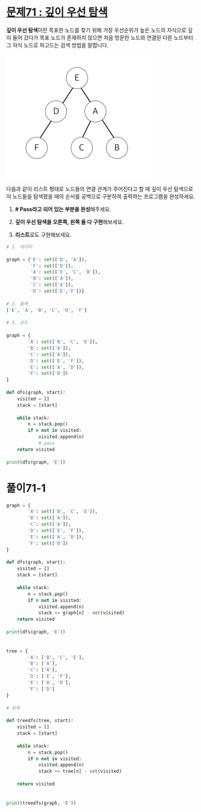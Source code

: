# [문제71 : 깊이 우선 탐색](https://www.notion.so/71-c2dbbd57e5cf42e19fbaad9097ff183e)

**깊이 우선 탐색**이란 목표한 노드를 찾기 위해 가장 우선순위가 높은 노드의 자식으로 깊이 들어 갔다가 목표 노드가 존재하지 않으면 처음 방문한 노드와 연결된 다른 노드부터 그 자식 노드로 파고드는 검색 방법을 말합니다.


![사진1](/python_100_quizzes/photo/071/1.png)

다음과 같이 리스트 형태로 노드들의 연결 관계가 주어진다고 할 때 깊이 우선 탐색으로 이 노드들을 탐색했을 때의 순서를 공백으로 구분하여 출력하는 프로그램을 완성하세요.

1. **\# Pass라고 되어 있는 부분을 완성**해주세요.

2. **깊이 우선 탐색을 오른쪽, 왼쪽 둘 다 구현**해보세요.

3. **리스트**로도 구현해보세요.

``` python
# 1. 데이터

graph = {'E': set(['D', 'A']),
         'F': set(['D']),
         'A': set(['E', 'C', 'B']),
         'B': set(['A']),
         'C': set(['A']),
         'D': set(['E','F'])}

# 2. 출력
['E', 'A', 'B', 'C', 'D', 'F']

# 3. 코드

graph = {
        'A': set(['B', 'C', 'E']),
        'B': set(['A']),
        'C': set(['A']),
        'D': set(['E', 'F']),
        'E': set(['A', 'D']),
        'F': set(['D'])
}

def dfs(graph, start):
    visited = []
    stack = [start]

    while stack:
        n = stack.pop()
        if n not in visited:
            visited.append(n)
            # pass
    return visited

print(dfs(graph, 'E'))
```

# 풀이71-1

``` python
graph = {
        'A': set(['B', 'C', 'E']),
        'B': set(['A']),
        'C': set(['A']),
        'D': set(['E', 'F']),
        'E': set(['A', 'D']),
        'F': set(['D'])
}

def dfs(graph, start):
    visited = []
    stack = [start]

    while stack:
        n = stack.pop()
        if n not in visited:
            visited.append(n)
            stack += graph[n] - set(visited)
    return visited

print(dfs(graph, 'E'))


tree = {
        'A': ['B', 'C', 'E'],
        'B': ['A'],
        'C': ['A'],
        'D': ['E', 'F'],
        'E': ['A', 'D'],
        'F': ['D']
}

# 왼쪽

def treedfs(tree, start):
    visited = []
    stack = [start]

    while stack:
        n = stack.pop()
        if n not in visited:
            visited.append(n)
            stack += tree[n] - set(visited)

    return visited


print(treedfs(graph, 'E'))
```